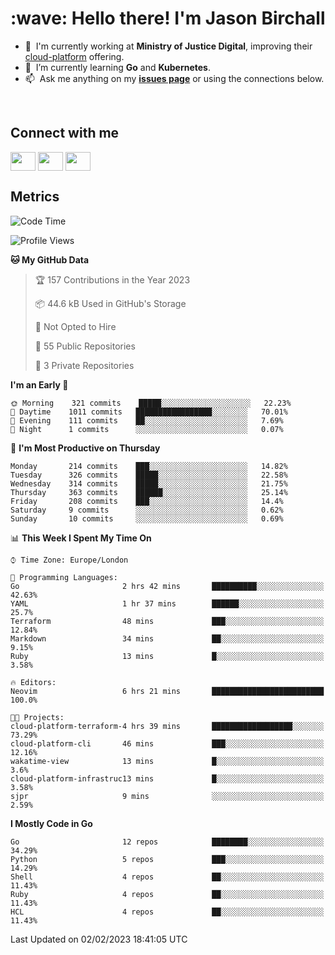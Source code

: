 <h1 align="left" id="jason-title">:wave: Hello there! I'm Jason Birchall</h1>

- :office: &nbsp;I'm currently working at **Ministry of Justice Digital**, improving their [cloud-platform](https://github.com/ministryofjustice/cloud-platform) offering.
- :seedling: &nbsp;I’m currently learning **Go** and **Kubernetes**.
- :mailbox: &nbsp;Ask me anything on my **[issues page]** or using the connections below.


<br>

<h2>Connect with me</h2>
<p>
<a href="https://twitter.com/jsonBirchall" target="blank"><img align="center" src="https://cdn.jsdelivr.net/npm/simple-icons@3.0.1/icons/twitter.svg" alt="" height="30" width="40" /></a>
<a href="https://keybase.io/json0" target="blank"><img align="center" src="https://cdn.jsdelivr.net/npm/simple-icons@3.0.1/icons/keybase.svg" alt="" height="30" width="40" /></a>
<a href="https://www.reddit.com/user/kakorate" target="blank"><img align="center" src="https://cdn.jsdelivr.net/npm/simple-icons@3.0.1/icons/reddit.svg" alt="" height="30" width="40" /></a>
</p>

<h2>Metrics</h2>

<!--START_SECTION:waka-->
![Code Time](http://img.shields.io/badge/Code%20Time-922%20hrs%2027%20mins-blue)

![Profile Views](http://img.shields.io/badge/Profile%20Views-2-blue)

**🐱 My GitHub Data** 

> 🏆 157 Contributions in the Year 2023
 > 
> 📦 44.6 kB Used in GitHub's Storage 
 > 
> 🚫 Not Opted to Hire
 > 
> 📜 55 Public Repositories 
 > 
> 🔑 3 Private Repositories  
 > 
**I'm an Early 🐤** 

```text
🌞 Morning    321 commits    █████░░░░░░░░░░░░░░░░░░░░   22.23% 
🌆 Daytime    1011 commits   █████████████████░░░░░░░░   70.01% 
🌃 Evening    111 commits    ██░░░░░░░░░░░░░░░░░░░░░░░   7.69% 
🌙 Night      1 commits      ░░░░░░░░░░░░░░░░░░░░░░░░░   0.07%

```
📅 **I'm Most Productive on Thursday** 

```text
Monday       214 commits    ███░░░░░░░░░░░░░░░░░░░░░░   14.82% 
Tuesday      326 commits    █████░░░░░░░░░░░░░░░░░░░░   22.58% 
Wednesday    314 commits    █████░░░░░░░░░░░░░░░░░░░░   21.75% 
Thursday     363 commits    ██████░░░░░░░░░░░░░░░░░░░   25.14% 
Friday       208 commits    ███░░░░░░░░░░░░░░░░░░░░░░   14.4% 
Saturday     9 commits      ░░░░░░░░░░░░░░░░░░░░░░░░░   0.62% 
Sunday       10 commits     ░░░░░░░░░░░░░░░░░░░░░░░░░   0.69%

```


📊 **This Week I Spent My Time On** 

```text
⌚︎ Time Zone: Europe/London

💬 Programming Languages: 
Go                       2 hrs 42 mins       ██████████░░░░░░░░░░░░░░░   42.63% 
YAML                     1 hr 37 mins        ██████░░░░░░░░░░░░░░░░░░░   25.7% 
Terraform                48 mins             ███░░░░░░░░░░░░░░░░░░░░░░   12.84% 
Markdown                 34 mins             ██░░░░░░░░░░░░░░░░░░░░░░░   9.15% 
Ruby                     13 mins             █░░░░░░░░░░░░░░░░░░░░░░░░   3.58%

🔥 Editors: 
Neovim                   6 hrs 21 mins       █████████████████████████   100.0%

🐱‍💻 Projects: 
cloud-platform-terraform-4 hrs 39 mins       ██████████████████░░░░░░░   73.29% 
cloud-platform-cli       46 mins             ███░░░░░░░░░░░░░░░░░░░░░░   12.16% 
wakatime-view            13 mins             █░░░░░░░░░░░░░░░░░░░░░░░░   3.6% 
cloud-platform-infrastruc13 mins             █░░░░░░░░░░░░░░░░░░░░░░░░   3.58% 
sjpr                     9 mins              ░░░░░░░░░░░░░░░░░░░░░░░░░   2.59%

```

**I Mostly Code in Go** 

```text
Go                       12 repos            ████████░░░░░░░░░░░░░░░░░   34.29% 
Python                   5 repos             ███░░░░░░░░░░░░░░░░░░░░░░   14.29% 
Shell                    4 repos             ██░░░░░░░░░░░░░░░░░░░░░░░   11.43% 
Ruby                     4 repos             ██░░░░░░░░░░░░░░░░░░░░░░░   11.43% 
HCL                      4 repos             ██░░░░░░░░░░░░░░░░░░░░░░░   11.43%

```



 Last Updated on 02/02/2023 18:41:05 UTC
<!--END_SECTION:waka-->

<!-- links -->

[issues page]: https://github.com/jasonBirchall/jasonBirchall/issues "jasonBirchall/issues"
